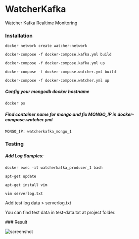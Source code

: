 # WatcherKafka
Watcher Kafka Realtime Monitoring


### Installation

```docker network create watcher-network```

```docker-compose -f docker-compose.kafka.yml build```

```docker-compose -f docker-compose.kafka.yml up```

```docker-compose -f docker-compose.watcher.yml build```

```docker-compose -f docker-compose.watcher.yml up```

##### Config your mongodb docker hostname

```docker ps```

##### Find container name for mongo and fix MONGO_IP in docker-compose.watcher.yml

```MONGO_IP: watcherkafka_mongo_1```

### Testing

##### Add Log Samples:

```docker exec -it watcherkafka_producer_1 bash```

```apt-get update```

```apt-get install vim```

```vim serverlog.txt```

Add test log data > serverlog.txt

You can find test data in test-data.txt at project folder.

### Result

![screenshot](screenshot.png "screenshot")
